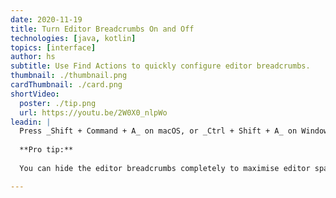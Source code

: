 ```yaml
---
date: 2020-11-19
title: Turn Editor Breadcrumbs On and Off
technologies: [java, kotlin]
topics: [interface]
author: hs
subtitle: Use Find Actions to quickly configure editor breadcrumbs. 
thumbnail: ./thumbnail.png
cardThumbnail: ./card.png
shortVideo:
  poster: ./tip.png
  url: https://youtu.be/2W0X0_nlpWo
leadin: |
  Press _Shift + Command + A_ on macOS, or _Ctrl + Shift + A_ on Windows/Linux, to display the **Find Actions** dialog. Type in 'editor breadcrumbs' and select the option you want. 
  
  **Pro tip:**
  
  You can hide the editor breadcrumbs completely to maximise editor space.

---
```

